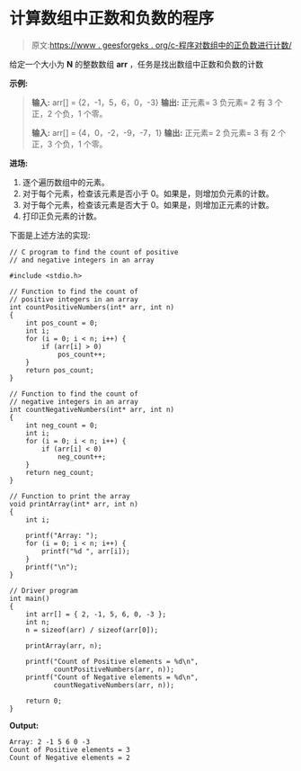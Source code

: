 # 计算数组中正数和负数的程序

> 原文:[https://www . geesforgeks . org/c-程序对数组中的正负数进行计数/](https://www.geeksforgeeks.org/c-program-to-count-positive-and-negative-numbers-in-an-array/)

给定一个大小为 **N** 的整数数组 **arr** ，任务是找出数组中正数和负数的计数

**示例:**

> **输入:** arr[] = {2，-1，5，6，0，-3}
> **输出:**
> 正元素= 3
> 负元素= 2
> 有 3 个正，2 个负，1 个零。
> 
> **输入:** arr[] = {4，0，-2，-9，-7，1}
> **输出:**
> 正元素= 2
> 负元素= 3
> 有 2 个正，3 个负，1 个零。

**进场:**

1.  逐个遍历数组中的元素。
2.  对于每个元素，检查该元素是否小于 0。如果是，则增加负元素的计数。
3.  对于每个元素，检查该元素是否大于 0。如果是，则增加正元素的计数。
4.  打印正负元素的计数。

下面是上述方法的实现:

```
// C program to find the count of positive
// and negative integers in an array

#include <stdio.h>

// Function to find the count of
// positive integers in an array
int countPositiveNumbers(int* arr, int n)
{
    int pos_count = 0;
    int i;
    for (i = 0; i < n; i++) {
        if (arr[i] > 0)
            pos_count++;
    }
    return pos_count;
}

// Function to find the count of
// negative integers in an array
int countNegativeNumbers(int* arr, int n)
{
    int neg_count = 0;
    int i;
    for (i = 0; i < n; i++) {
        if (arr[i] < 0)
            neg_count++;
    }
    return neg_count;
}

// Function to print the array
void printArray(int* arr, int n)
{
    int i;

    printf("Array: ");
    for (i = 0; i < n; i++) {
        printf("%d ", arr[i]);
    }
    printf("\n");
}

// Driver program
int main()
{
    int arr[] = { 2, -1, 5, 6, 0, -3 };
    int n;
    n = sizeof(arr) / sizeof(arr[0]);

    printArray(arr, n);

    printf("Count of Positive elements = %d\n",
           countPositiveNumbers(arr, n));
    printf("Count of Negative elements = %d\n",
           countNegativeNumbers(arr, n));

    return 0;
}
```

**Output:**

```
Array: 2 -1 5 6 0 -3 
Count of Positive elements = 3
Count of Negative elements = 2

```